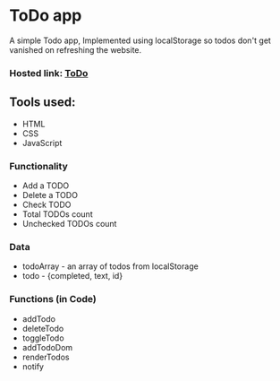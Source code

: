 # ToDo app
A simple Todo app, Implemented using localStorage so todos don't get vanished on refreshing the website.

### Hosted link: [ToDo](https://rahul4019.github.io/Todo-app/)

## Tools used:
* HTML
* CSS
* JavaScript

### Functionality
* Add a TODO
* Delete a TODO
* Check TODO
* Total TODOs count
* Unchecked TODOs count

### Data
* todoArray - an array of todos from localStorage
* todo - {completed, text, id}

### Functions (in Code)
* addTodo
* deleteTodo
* toggleTodo
* addTodoDom
* renderTodos
* notify


